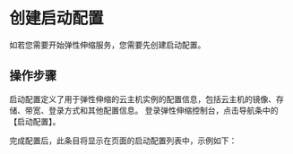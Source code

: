 # 创建启动配置

如若您需要开始弹性伸缩服务，您需要先创建启动配置。

## 操作步骤

启动配置定义了用于弹性伸缩的云主机实例的配置信息，包括云主机的镜像、存储、带宽、登录方式和其他配置信息。
登录弹性伸缩控制台，点击导航条中的【启动配置】。

完成配置后，此条目将显示在页面的启动配置列表中，示例如下：
